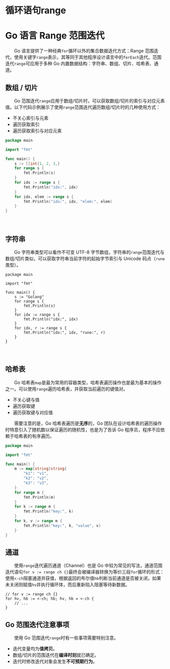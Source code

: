 # 循环语句range

# Go 语言 Range 范围迭代

　　Go 语言提供了一种经典`for`​循环以外的集合数据迭代方式：Range 范围迭代，使用关键字`range`​表示，其等同于其他程序设计语言中的`forEach`​迭代。范围迭代`range`​可应用于多种 Go 内置数据结构：字符串、数组、切片、哈希表、通道。

## 数组 / 切片

　　Go 范围迭代`range`​应用于数组/切片时，可以获取数组/切片的索引与对应元素值。以下代码示例展示了使用`range`​范围迭代遍历数组/切片时的几种使用方式：

* 不关心索引与元素
* 遍历获取索引
* 遍历获取索引与对应元素

```go
package main

import "fmt"

func main() {
    s := []int{1, 2, 3,}
    for range s {
        fmt.Println(s)
    }
    for idx := range s {
        fmt.Println("idx:", idx)
    }
    for idx, elem := range s {
        fmt.Println("idx:", idx, "elem:", elem)
    }
}
```

　　‍

## 字符串

　　Go 字符串类型可以看作不可变 UTF-8 字节数组，字符串的`range`​范围迭代与数组/切片类似，可以获取字符串当前字符的起始字节索引与 Unicode 码点（`rune`​类型）。

```
package main

import "fmt"

func main() {
    s := "Golang"
    for range s {
        fmt.Println(s)
    }
    for idx := range s {
        fmt.Println("idx:", idx)
    }
    for idx, r := range s {
        fmt.Println("idx:", idx, "rune:", r)
    }
}
```

　　‍

## 哈希表

　　Go 哈希表`map`​是最为常用的容器类型，哈希表遍历操作也是最为基本的操作之一。可以使用`range`​遍历哈希表，并获取当前遍历的键值对。

* 不关心键与值
* 遍历获取键
* 遍历获取键与对应值

　　需要注意的是，Go 哈希表遍历是**无序**的，Go 团队在设计哈希表的遍历操作时特意引入了随机数以保证遍历的随机性，也是为了告诉 Go 程序员，程序不应依赖于哈希表的有序遍历。

```go
package main

import "fmt"

func main() {
    m := map[string]string{
        "k1": "v1",
        "k2": "v2",
        "k3": "v3",
    }
    for range m {
        fmt.Println(m)
    }
    for k := range m {
        fmt.Println("key:", k)
    }
    for k, v := range m {
        fmt.Println("key:", k, "value", v)
    }
}
```

## 通道

　　使用`range`​迭代遍历通道（Channel）也是 Go 中较为常见的写法，通道范围迭代语句`for v := range ch {}`​最终会被编译器转换为等价三段`for`​循环的形式：使用`<-ch`​阻塞通道并获值，根据返回的布尔值`hb`​判断当前通道是否被关闭，如果未关闭则赋值`hv`​并执行循环体，而后重新陷入阻塞等待新数据。

```
// for v := range ch {}
for hv, hb := <-ch; hb; hv, hb = <-ch {
    // ...
}
```

## Go 范围迭代注意事项

　　使用 Go 范围迭代`range`​时有一些事项需要特别注意。

* 迭代变量均为**值拷贝**。
* 数组/切片的范围迭代在**编译时刻**就已确定。
* 迭代时修改迭代对象会发生**不可预期行为**。
